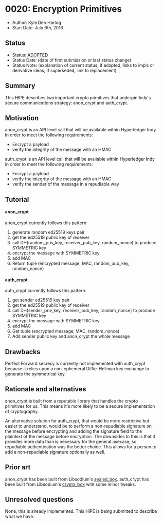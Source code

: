 # 0020: Encryption Primitives
- Author: Kyle Den Hartog
- Start Date: July 6th, 2018

## Status
- Status: [ADOPTED](/README.md#hipe-lifecycle)
- Status Date: (date of first submission or last status change)
- Status Note: (explanation of current status; if adopted, 
  links to impls or derivative ideas; if superseded, link to replacement)

## Summary
This HIPE describes two important crypto primitives that underpin
Indy's secure communications strategy: anon_crypt and auth_crypt.

## Motivation
anon_crypt is an API level call that will be available within Hyperledger Indy in order to meet the following requirements:

* Encrypt a payload
* verify the integrity of the message with an HMAC

auth_crypt is an API level call that will be available within Hyperledger Indy in order to meet the following requirements:

* Encrypt a payload
* verify the integrity of the message with an HMAC
* verify the sender of the message in a repudiable way

## Tutorial
#### anon_crypt
[anon_crypt]: anon_crypt

anon_crypt currently follows this pattern:

1. generate random ed25519 keys pair
2. get the ed25519 public key of receiver
3. call DH(random_priv_key, receiver_pub_key, random_nonce) to produce SYMMETRIC key
4. encrypt the message with SYMMETRIC key
5. add MAC
6. Return tuple (encrypted message, MAC, random_pub_key, random_nonce)
    
#### auth_crypt
[auth_crypt]: auth_crypt

auth_crypt currently follows this pattern:

1. get sender ed25519 key pair
2. get the ed25519 public key of receiver
3. call DH(sender_priv_key, receiver_pub_key, random_nonce) to produce SYMMETRIC key
4. encrypt the message with SYMMETRIC key
5. add MAC
6. Get tuple (encrypted message, MAC, random_nonce)
7. Add sender public key and anon_crypt the whole message


## Drawbacks
Perfect Forward secrecy is currently not implemented with auth_crypt because it relies upon a non-ephemeral Diffie-Hellman key exchange to generate the symmetrical key.

## Rationale and alternatives
anon_crypt is built from a reputable library that handles the crypto primitives for us. This means it's more likely to be a secure implementation of cryptography.

An alternative solution for auth_crypt, that would be more restrictive but easier to understand, would be to perform a non-repudiable signature on the message before encrypting and adding the signature field to the plaintext of the message before encryption. The downsides to this is that it provides more data than is necessary for the general usecase, so repudiable authentication was the better choice. This allows for a person to add a non-repudiable signature optionally as well.

## Prior art
anon_crypt has been built from Libsodium's [sealed_box](https://download.libsodium.org/doc/public-key_cryptography/sealed_boxes).
auth_crypt has been built from Libsodium's [crypto_box](https://download.libsodium.org/doc/public-key_cryptography/authenticated_encryption) with some minor tweaks. 

## Unresolved questions
None; this is already implemented. This HIPE is being submitted to describe what we have.